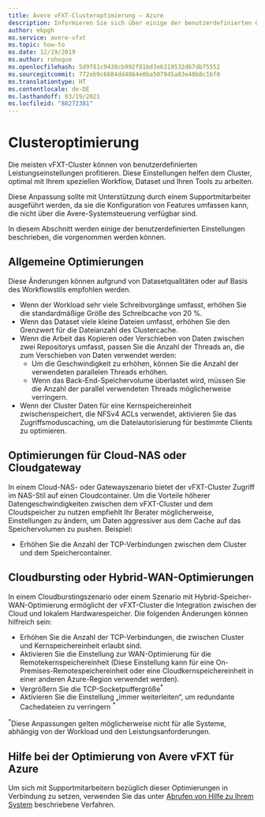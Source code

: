 ```yaml
---
title: Avere vFXT-Clusteroptimierung – Azure
description: Informieren Sie sich über einige der benutzerdefinierten Optimierungen für vFXT-Cluster in Avere vFXT for Azure, die Sie gemeinsam mit einem Supportmitarbeiter durchführen können.
author: ekpgh
ms.service: avere-vfxt
ms.topic: how-to
ms.date: 12/19/2019
ms.author: rohogue
ms.openlocfilehash: 5d9f81c9438cb992f81bd3e6319532d67db75552
ms.sourcegitcommit: 772eb9c6684dd4864e0ba507945a83e48b8c16f0
ms.translationtype: HT
ms.contentlocale: de-DE
ms.lasthandoff: 03/19/2021
ms.locfileid: "88272381"
---
```

# <a name="cluster-tuning"></a>Clusteroptimierung

Die meisten vFXT-Cluster können von benutzerdefinierten Leistungseinstellungen profitieren. Diese Einstellungen helfen dem Cluster, optimal mit Ihrem speziellen Workflow, Dataset und Ihren Tools zu arbeiten.

Diese Anpassung sollte mit Unterstützung durch einem Supportmitarbeiter ausgeführt werden, da sie die Konfiguration von Features umfassen kann, die nicht über die Avere-Systemsteuerung verfügbar sind.

In diesem Abschnitt werden einige der benutzerdefinierten Einstellungen beschrieben, die vorgenommen werden können.

## <a name="general-optimizations"></a>Allgemeine Optimierungen

Diese Änderungen können aufgrund von Datasetqualitäten oder auf Basis des Workflowstils empfohlen werden.

* Wenn der Workload sehr viele Schreibvorgänge umfasst, erhöhen Sie die standardmäßige Größe des Schreibcache von 20 %.
* Wenn das Dataset viele kleine Dateien umfasst, erhöhen Sie den Grenzwert für die Dateianzahl des Clustercache.
* Wenn die Arbeit das Kopieren oder Verschieben von Daten zwischen zwei Repositorys umfasst, passen Sie die Anzahl der Threads an, die zum Verschieben von Daten verwendet werden:
  * Um die Geschwindigkeit zu erhöhen, können Sie die Anzahl der verwendeten parallelen Threads erhöhen.
  * Wenn das Back-End-Speichervolume überlastet wird, müssen Sie die Anzahl der parallel verwendeten Threads möglicherweise verringern.
* Wenn der Cluster Daten für eine Kernspeichereinheit zwischenspeichert, die NFSv4 ACLs verwendet, aktivieren Sie das Zugriffsmoduscaching, um die Dateiautorisierung für bestimmte Clients zu optimieren.

## <a name="cloud-nas-or-cloud-gateway-optimizations"></a>Optimierungen für Cloud-NAS oder Cloudgateway

In einem Cloud-NAS- oder Gatewayszenario bietet der vFXT-Cluster Zugriff im NAS-Stil auf einen Cloudcontainer. Um die Vorteile höherer Datengeschwindigkeiten zwischen dem vFXT-Cluster und dem Cloudspeicher zu nutzen empfiehlt Ihr Berater möglicherweise, Einstellungen zu ändern, um Daten aggressiver aus dem Cache auf das Speichervolumen zu pushen. Beispiel:

* Erhöhen Sie die Anzahl der TCP-Verbindungen zwischen dem Cluster und dem Speichercontainer.

## <a name="cloud-bursting-or-hybrid-wan-optimizations"></a>Cloudbursting oder Hybrid-WAN-Optimierungen

In einem Cloudburstingszenario oder einem Szenario mit Hybrid-Speicher-WAN-Optimierung ermöglicht der vFXT-Cluster die Integration zwischen der Cloud und lokalem Hardwarespeicher. Die folgenden Änderungen können hilfreich sein:

* Erhöhen Sie die Anzahl der TCP-Verbindungen, die zwischen Cluster und Kernspeichereinheit erlaubt sind.
* Aktivieren Sie die Einstellung zur WAN-Optimierung für die Remotekernspeichereinheit (Diese Einstellung kann für eine On-Premises-Remotespeichereinheit oder eine Cloudkernspeichereinheit in einer anderen Azure-Region verwendet werden).
* Vergrößern Sie die TCP-Socketpuffergröße<sup>*</sup>
* Aktivieren Sie die Einstellung „immer weiterleiten“, um redundante Cachedateien zu verringern <sup>*</sup>

<sup>*</sup>Diese Anpassungen gelten möglicherweise nicht für alle Systeme, abhängig von der Workload und den Leistungsanforderungen.

## <a name="help-optimizing-your-avere-vfxt-for-azure"></a>Hilfe bei der Optimierung von Avere vFXT für Azure

Um sich mit Supportmitarbeitern bezüglich dieser Optimierungen in Verbindung zu setzen, verwenden Sie das unter [Abrufen von Hilfe zu Ihrem System](avere-vfxt-open-ticket.md) beschriebene Verfahren.
